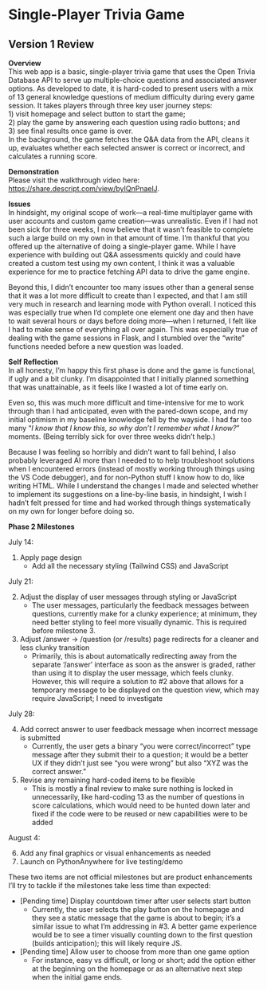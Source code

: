 # **Single-Player Trivia Game**

## **Version 1 Review**

**Overview**  
This web app is a basic, single-player trivia game that uses the Open Trivia Database API to serve up multiple-choice questions and associated answer options. As developed to date, it is hard-coded to present users with a mix of 13 general knowledge questions of medium difficulty during every game session. It takes players through three key user journey steps:   
1\) visit homepage and select button to start the game;   
2\) play the game by answering each question using radio buttons; and   
3\) see final results once game is over.   
In the background, the game fetches the Q\&A data from the API, cleans it up, evaluates whether each selected answer is correct or incorrect, and calculates a running score.

**Demonstration**  
Please visit the walkthrough video here: https://share.descript.com/view/byIQnPnaelJ.

**Issues**  
In hindsight, my original scope of work—a real-time multiplayer game with user accounts and custom game creation—was unrealistic. Even if I had not been sick for three weeks, I now believe that it wasn’t feasible to complete such a large build on my own in that amount of time. I’m thankful that you offered up the alternative of doing a single-player game. While I have experience with building out Q\&A assessments quickly and could have created a custom test using my own content, I think it was a valuable experience for me to practice fetching API data to drive the game engine.

Beyond this, I didn’t encounter too many issues other than a general sense that it was a lot more difficult to create than I expected, and that I am still very much in research and learning mode with Python overall. I noticed this was especially true when I’d complete one element one day and then have to wait several hours or days before doing more—when I returned, I felt like I had to make sense of everything all over again. This was especially true of dealing with the game sessions in Flask, and I stumbled over the “write” functions needed before a new question was loaded. 

**Self Reflection**  
In all honesty, I’m happy this first phase is done and the game is functional, if ugly and a bit clunky. I’m disappointed that I initially planned something that was unattainable, as it feels like I wasted a lot of time early on.

Even so, this was much more difficult and time-intensive for me to work through than I had anticipated, even with the pared-down scope, and my initial optimism in my baseline knowledge fell by the wayside. I had far too many “*I know that I know this, so why don’t I remember what I know?*” moments. (Being terribly sick for over three weeks didn’t help.)

Because I was feeling so horribly and didn’t want to fall behind, I also probably leveraged AI more than I needed to to help troubleshoot solutions when I encountered errors (instead of mostly working through things using the VS Code debugger), and for non-Python stuff I know how to do, like writing HTML. While I understand the changes I made and selected whether to implement its suggestions on a line-by-line basis, in hindsight, I wish I hadn’t felt pressed for time and had worked through things systematically on my own for longer before doing so.

**Phase 2 Milestones**

July 14:

1. Apply page design  
   * Add all the necessary styling (Tailwind CSS) and JavaScript

July 21:

2. Adjust the display of user messages through styling or JavaScript  
   * The user messages, particularly the feedback messages between questions, currently make for a clunky experience; at minimum, they need better styling to feel more visually dynamic. This is required before milestone 3\.  
3. Adjust /answer → /question (or /results) page redirects for a cleaner and less clunky transition  
   * Primarily, this is about automatically redirecting away from the separate  ‘/answer’ interface as soon as the answer is graded, rather than using it to display the user message, which feels clunky. However, this will require a solution to \#2 above that allows for a temporary message to be displayed on the question view, which may require JavaScript; I need to investigate

July 28:

4. Add correct answer to user feedback message when incorrect message is submitted  
   * Currently, the user gets a binary “you were correct/incorrect” type message after they submit their to a question; it would be a better UX if they didn’t just see “you were wrong” but also “XYZ was the correct answer.”  
5. Revise any remaining hard-coded items to be flexible  
   * This is mostly a final review to make sure nothing is locked in unnecessarily, like hard-coding 13 as the number of questions in score calculations, which would need to be hunted down later and fixed if the code were to be reused or new capabilities were to be added

August 4:

6. Add any final graphics or visual enhancements as needed  
7. Launch on PythonAnywhere for live testing/demo

These two items are not official milestones but are product enhancements I’ll try to tackle if the milestones take less time than expected:

* \[Pending time\] Display countdown timer after user selects start button  
  * Currently, the user selects the play button on the homepage and they see a static message that the game is about to begin; it’s a similar issue to what I’m addressing in \#3. A better game experience would be to see a timer visually counting down to the first question (builds anticipation); this will likely require JS.  
* \[Pending time\] Allow user to choose from more than one game option   
  * For instance, easy vs difficult, or long or short; add the option either at the beginning on the homepage or as an alternative next step when the initial game ends.


